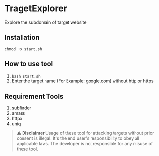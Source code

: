 # TragetExplorer

Explore the subdomain of target website

## Installation

```
chmod +x start.sh 
```
## How to use tool

1. ```bash start.sh```
1. Enter the target name (For Example: google.com) without http or https

## Requirement Tools 

1. subfinder
1. amass
1. httpx
1. uniq

> **⚠️ Disclaimer** 
 Usage of these tool for attacking targets without prior consent is illegal. It's the end user's responsibility to obey all applicable laws. The developer is not responsible for any misuse of these tool.
